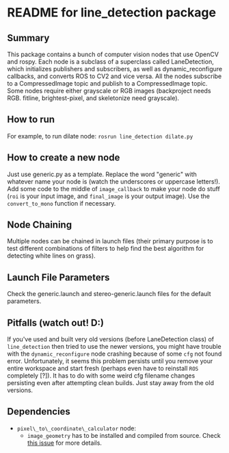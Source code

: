 # README for line_detection package

## Summary
This package contains a bunch of computer vision nodes that use OpenCV and rospy. Each node is a subclass of a superclass called LaneDetection, which initializes publishers and subscribers, as well as dynamic_reconfigure callbacks, and converts ROS to CV2 and vice versa. All the nodes subscribe to a CompressedImage topic and publish to a CompressedImage topic. Some nodes require either grayscale or RGB images (backproject needs RGB. fitline, brightest-pixel, and skeletonize need grayscale).

## How to run
For example, to run dilate node: `rosrun line_detection dilate.py`

## How to create a new node
Just use generic.py as a template. Replace the word "generic" with whatever name your node is (watch the underscores or uppercase letters!). Add some code to the middle of `image_callback` to make your node do stuff (`roi` is your input image, and `final_image` is your output image). Use the `convert_to_mono` function if necessary.

## Node Chaining
Multiple nodes can be chained in launch files (their primary purpose is to test different combinations of filters to help find the best algorithm for detecting white lines on grass).

## Launch File Parameters
Check the generic.launch and stereo-generic.launch files for the default parameters.

## Pitfalls (watch out! D:)
If you've used and built very old versions (before LaneDetection class) of `line_detection` then tried to use the newer versions, you might have trouble with the `dynamic_reconfigure` node crashing because of some `cfg` not found error. Unfortunately, it seems this problem persists until you remove your entire workspace and start fresh (perhaps even have to reinstall `ROS` completely [?]). It has to do with some weird cfg filename changes persisting even after attempting clean builds. Just stay away from the old versions.

## Dependencies
 - `pixel\_to\_coordinate\_calculator` node:
     - `image_geometry` has to be installed and compiled from source. Check [this issue](http://answers.ros.org/question/209953/image_geometry-pinholecameramodel-python-not-importing-properly-when-installed-using-debian-package/) for more details.
<!--      - [scipy](http://scipy.org/install.html) has to be installed from debian packages. -->